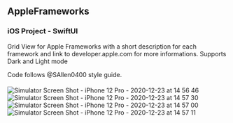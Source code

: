 ## AppleFrameworks

### iOS Project - SwiftUI

Grid View for Apple Frameworks with a short description for each framework and link to developer.apple.com for more informations.
Supports Dark and Light mode

Code follows @SAllen0400 style guide. 

####
![Simulator Screen Shot - iPhone 12 Pro - 2020-12-23 at 14 56 46](https://user-images.githubusercontent.com/33358869/103009958-6e39e700-452f-11eb-9694-26b36b061f37.png)
![Simulator Screen Shot - iPhone 12 Pro - 2020-12-23 at 14 57 30](https://user-images.githubusercontent.com/33358869/103009970-71cd6e00-452f-11eb-8a93-31b1490361ab.png)
![Simulator Screen Shot - iPhone 12 Pro - 2020-12-23 at 14 57 00](https://user-images.githubusercontent.com/33358869/103009962-7003aa80-452f-11eb-80a5-aa8c46be03b7.png)
![Simulator Screen Shot - iPhone 12 Pro - 2020-12-23 at 14 57 11](https://user-images.githubusercontent.com/33358869/103009965-709c4100-452f-11eb-84f4-4e6659e0fbd7.png)

